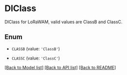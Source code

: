 # DlClass

DlClass for LoRaWAM, valid values are ClassB and ClassC.

## Enum

* `CLASSB` (value: `'ClassB'`)

* `CLASSC` (value: `'ClassC'`)

[[Back to Model list]](../README.md#documentation-for-models) [[Back to API list]](../README.md#documentation-for-api-endpoints) [[Back to README]](../README.md)


